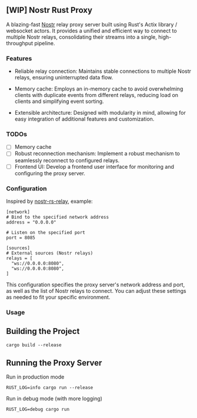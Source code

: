 ## [WIP] Nostr Rust Proxy

A blazing-fast [Nostr](https://github.com/nostr-protocol/nostr) relay proxy server built using Rust's Actix library / websocket actors. It provides a unified and efficient way to connect to multiple Nostr relays, consolidating their streams into a single, high-throughput pipeline.

### Features

- Reliable relay connection: Maintains stable connections to multiple Nostr relays, ensuring uninterrupted data flow.

- Memory cache: Employs an in-memory cache to avoid overwhelming clients with duplicate events from different relays, reducing load on clients and simplifying event sorting.

- Extensible architecture: Designed with modularity in mind, allowing for easy integration of additional features and customization.

### TODOs
- [ ] Memory cache
- [ ] Robust reconnection mechanism: Implement a robust mechanism to seamlessly reconnect to configured relays.
- [ ] Frontend UI: Develop a frontend user interface for monitoring and configuring the proxy server.

### Configuration

Inspired by [nostr-rs-relay](https://sr.ht/~gheartsfield/nostr-rs-relay), example:
```
[network]
# Bind to the specified network address
address = "0.0.0.0"

# Listen on the specified port
port = 8085

[sources]
# External sources (Nostr relays)
relays = [
  "ws://0.0.0.0:8080",
  "ws://0.0.0.0:8080",
]
```
This configuration specifies the proxy server's network address and port, as well as the list of Nostr relays to connect. You can adjust these settings as needed to fit your specific environment.

### Usage

## Building the Project
```
cargo build --release
```

## Running the Proxy Server

Run in production mode
```
RUST_LOG=info cargo run --release
```

Run in debug mode (with more logging)
```
RUST_LOG=debug cargo run
```
